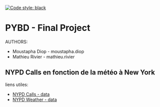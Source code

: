 [![Code style: black](https://img.shields.io/badge/code%20style-black-000000.svg)](https://github.com/psf/black)


# PYBD - Final Project

AUTHORS:
 - Moustapha Diop - moustapha.diop
 - Mathieu Rivier - mathieu.rivier


## NYPD Calls en fonction de la météo à New York

liens utiles:
 - [NYPD Calls - data](https://data.cityofnewyork.us/Public-Safety/NYPD-Calls-for-Service-Historic-/d6zx-ckhd)
 - [NYPD Weather - data](https://meteostat.net/fr/place/us/new-york-city?t=2019-02-04/2022-03-25)
